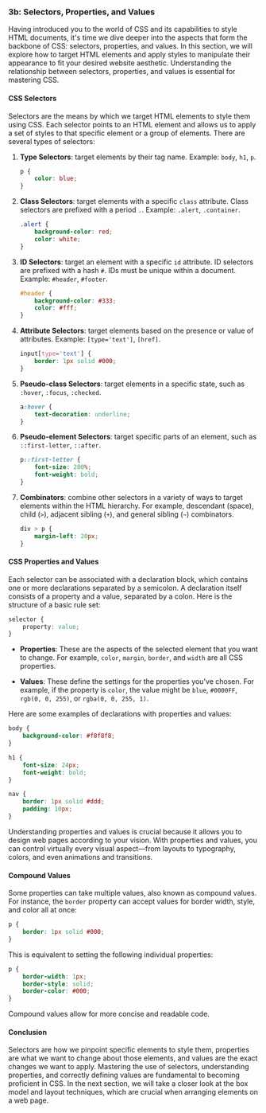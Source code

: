 ### 3b: Selectors, Properties, and Values

Having introduced you to the world of CSS and its capabilities to style HTML documents, it's time we dive deeper into the aspects that form the backbone of CSS: selectors, properties, and values. In this section, we will explore how to target HTML elements and apply styles to manipulate their appearance to fit your desired website aesthetic. Understanding the relationship between selectors, properties, and values is essential for mastering CSS.

#### CSS Selectors

Selectors are the means by which we target HTML elements to style them using CSS. Each selector points to an HTML element and allows us to apply a set of styles to that specific element or a group of elements. There are several types of selectors:
1. **Type Selectors**: target elements by their tag name. Example: `body`, `h1`, `p`.
   ```css
   p {
       color: blue;
   }
   ```
2. **Class Selectors**: target elements with a specific `class` attribute. Class selectors are prefixed with a period `.`. Example: `.alert`, `.container`.
   ```css
   .alert {
       background-color: red;
       color: white;
   }
   ```
3. **ID Selectors**: target an element with a specific `id` attribute. ID selectors are prefixed with a hash `#`. IDs must be unique within a document. Example: `#header`, `#footer`.
   ```css
   #header {
       background-color: #333;
       color: #fff;
   }
   ```
4. **Attribute Selectors**: target elements based on the presence or value of attributes. Example: `[type='text']`, `[href]`.
   ```css
   input[type='text'] {
       border: 1px solid #000;
   }
   ```
5. **Pseudo-class Selectors**: target elements in a specific state, such as `:hover`, `:focus`, `:checked`.
   ```css
   a:hover {
       text-decoration: underline;
   }
   ```
6. **Pseudo-element Selectors**: target specific parts of an element, such as `::first-letter`, `::after`.
   ```css
   p::first-letter {
       font-size: 200%;
       font-weight: bold;
   }
   ```
7. **Combinators**: combine other selectors in a variety of ways to target elements within the HTML hierarchy. For example, descendant (space), child (`>`), adjacent sibling (`+`), and general sibling (`~`) combinators.
   ```css
   div > p {
       margin-left: 20px;
   }
   ```

#### CSS Properties and Values

Each selector can be associated with a declaration block, which contains one or more declarations separated by a semicolon. A declaration itself consists of a property and a value, separated by a colon. Here is the structure of a basic rule set:

```css
selector {
    property: value;
}
```

- **Properties**: These are the aspects of the selected element that you want to change. For example, `color`, `margin`, `border`, and `width` are all CSS properties.
  
- **Values**: These define the settings for the properties you've chosen. For example, if the property is `color`, the value might be `blue`, `#0000FF`, `rgb(0, 0, 255)`, or `rgba(0, 0, 255, 1)`.

Here are some examples of declarations with properties and values:

```css
body {
    background-color: #f8f8f8;
}

h1 {
    font-size: 24px;
    font-weight: bold;
}

nav {
    border: 1px solid #ddd;
    padding: 10px;
}
```

Understanding properties and values is crucial because it allows you to design web pages according to your vision. With properties and values, you can control virtually every visual aspect—from layouts to typography, colors, and even animations and transitions.

#### Compound Values

Some properties can take multiple values, also known as compound values. For instance, the `border` property can accept values for border width, style, and color all at once:

```css
p {
    border: 1px solid #000;
}
```

This is equivalent to setting the following individual properties:

```css
p {
    border-width: 1px;
    border-style: solid;
    border-color: #000;
}
```

Compound values allow for more concise and readable code.

#### Conclusion

Selectors are how we pinpoint specific elements to style them, properties are what we want to change about those elements, and values are the exact changes we want to apply. Mastering the use of selectors, understanding properties, and correctly defining values are fundamental to becoming proficient in CSS. In the next section, we will take a closer look at the box model and layout techniques, which are crucial when arranging elements on a web page.